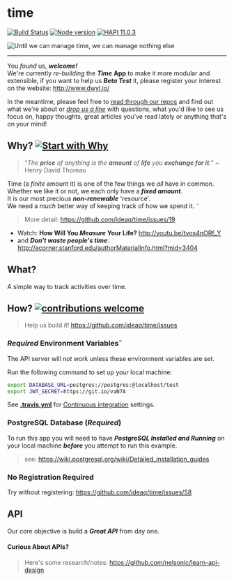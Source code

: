 # time
[![Build Status](https://travis-ci.org/dwyl/time.png?branch=master)](https://travis-ci.org/dwyl/time)
[![Node version](https://img.shields.io/node/v/dwyl.svg?style=flat)](http://nodejs.org/download/)
[![HAPI 11.0.3](http://img.shields.io/badge/hapi-11.0.3-brightgreen.svg)](http://hapijs.com)


![Until we can manage time, we can manage nothing else](http://i.imgur.com/GbTyiib.png)

- - -
You *found* us, ***welcome!***     
We're currently *re-building* the ***Time*** **App** to make it more modular and extensible, if you want to help us ***Beta Test*** it,
please register your interest on the website: http://www.dwyl.io/

In the meantime, please feel free to [read through our repos](https://github.com/dwyl/start-here) and find out what we're about or [_drop us a line_](https://github.com/dwyl/start-here/issues) with questions, what you'd like to see us focus on, happy thoughts, great articles you've read lately or anything that's on your mind!

## Why? [![Start with Why](https://img.shields.io/badge/start%20with-why%3F-brightgreen.svg?style=flat)](http://www.ted.com/talks/simon_sinek_how_great_leaders_inspire_action)


> “_The **price** of anything is the **amount** of **life** you **exchange for it**._”
~ Henry David Thoreau

Time (a *finite* amount it) is one of the few things we *all* have in common.  
Whether we like it or not, we each only have a ***fixed amount***.  
It is our most precious ***non-renewable*** 'resource'.  
We need a *much* better way of keeping track of how we spend it.
˜

> More detail: https://github.com/ideaq/time/issues/19

+ Watch: **How Will You *Measure* Your Life?**
http://youtu.be/tvos4nORf_Y  
+ and ***Don't waste people's time***: http://ecorner.stanford.edu/authorMaterialInfo.html?mid=3404

## What?

A simple way to track activities over time.

## How? [![contributions welcome](https://img.shields.io/badge/contributions-welcome-brightgreen.svg?style=flat)](https://github.com/ideaq/time/issues)

> Help us build it! https://github.com/ideaq/time/issues

### _Required_ Environment Variables˜

The API server will *not* work unless these
environment variables are set.

Run the following command to set up your local machine:
```sh
export DATABASE_URL=postgres://postgres:@localhost/test
export JWT_SECRET=https://git.io/vaN7A
```

See [**.travis.yml**](https://github.com/ideaq/time/blob/master/.travis.yml)
for [Continuous integration](http://en.wikipedia.org/wiki/Continuous_integration) settings.

### PostgreSQL Database (_Required_)

To run this app you will need to have ***PostgreSQL Installed and Running*** on your local machine
***before*** you attempt to run this example.
> see: https://wiki.postgresql.org/wiki/Detailed_installation_guides

### No Registration Required

Try without registering: https://github.com/ideaq/time/issues/58

## API

Our core objective is build a ***Great API*** from day one.


#### Curious About APIs?

> Here's some research/notes: https://github.com/nelsonic/learn-api-design


<!--
### Sketch

This is the ***sketch*** I did ages ago:
![time app sketch](https://raw.github.com/nelsonic/nelsonic.github.io/master/img/time-app-sketch.jpeg)
-->
